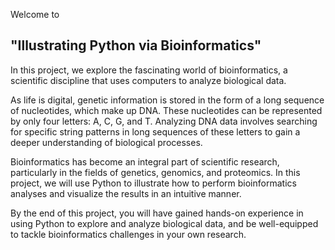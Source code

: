 Welcome to 
## "Illustrating Python via Bioinformatics" 
In this project, we explore the fascinating world of bioinformatics, a scientific discipline that uses computers to analyze biological data.

As life is digital, genetic information is stored in the form of a long sequence of nucleotides, which make up DNA. These nucleotides can be represented by only four letters: A, C, G, and T. Analyzing DNA data involves searching for specific string patterns in long sequences of these letters to gain a deeper understanding of biological processes.

Bioinformatics has become an integral part of scientific research, particularly in the fields of genetics, genomics, and proteomics. In this project, we will use Python to illustrate how to perform bioinformatics analyses and visualize the results in an intuitive manner.

By the end of this project, you will have gained hands-on experience in using Python to explore and analyze biological data, and be well-equipped to tackle bioinformatics challenges in your own research.